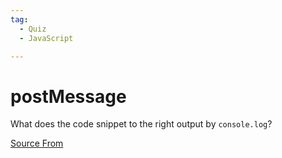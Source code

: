 ```yaml
---
tag:
  - Quiz
  - JavaScript

---
```

  
# postMessage

What does the code snippet to the right output by `console.log`?


[Source From](https://bigfrontend.dev/quiz/postMessage)

  